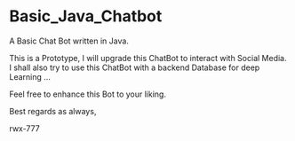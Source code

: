 # Basic_Java_Chatbot
A Basic Chat Bot written in Java.

This is a Prototype, I will upgrade this ChatBot to interact with Social Media.
I shall also try to use this ChatBot with a backend Database for deep Learning ... 

Feel free to enhance this Bot to your liking.

Best regards as always,

rwx-777
